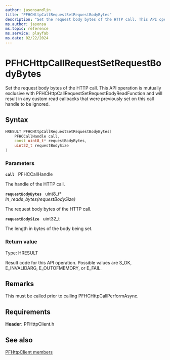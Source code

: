 ```yaml
---
author: jasonsandlin
title: "PFHCHttpCallRequestSetRequestBodyBytes"
description: "Set the request body bytes of the HTTP call. This API operation is mutually exclusive with PFHCHttpCallRequestSetRequestBodyReadFunction and will result in any custom read callbacks that were previously set on this call handle to be ignored."
ms.author: jasonsa
ms.topic: reference
ms.service: playfab
ms.date: 02/22/2024
---
```


# PFHCHttpCallRequestSetRequestBodyBytes  

Set the request body bytes of the HTTP call. This API operation is mutually exclusive with PFHCHttpCallRequestSetRequestBodyReadFunction and will result in any custom read callbacks that were previously set on this call handle to be ignored.  

## Syntax  
  
```cpp
HRESULT PFHCHttpCallRequestSetRequestBodyBytes(  
    PFHCCallHandle call,  
    const uint8_t* requestBodyBytes,  
    uint32_t requestBodySize  
)  
```  
  
### Parameters  
  
**`call`** &nbsp; PFHCCallHandle  
  
The handle of the HTTP call.  
  
**`requestBodyBytes`** &nbsp; uint8_t*  
*_In_reads_bytes_(requestBodySize)*  
  
The request body bytes of the HTTP call.  
  
**`requestBodySize`** &nbsp; uint32_t  
  
The length in bytes of the body being set.  
  
  
### Return value
Type: HRESULT
  
Result code for this API operation. Possible values are S_OK, E_INVALIDARG, E_OUTOFMEMORY, or E_FAIL.
  
## Remarks  
  
This must be called prior to calling PFHCHttpCallPerformAsync.
  
## Requirements  
  
**Header:** PFHttpClient.h
  
## See also  
[PFHttpClient members](../pfhttpclient_members.md)  

  
  
